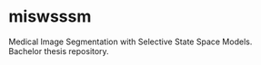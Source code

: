# miswsssm
Medical Image Segmentation with Selective State Space Models.<br>
Bachelor thesis repository.
